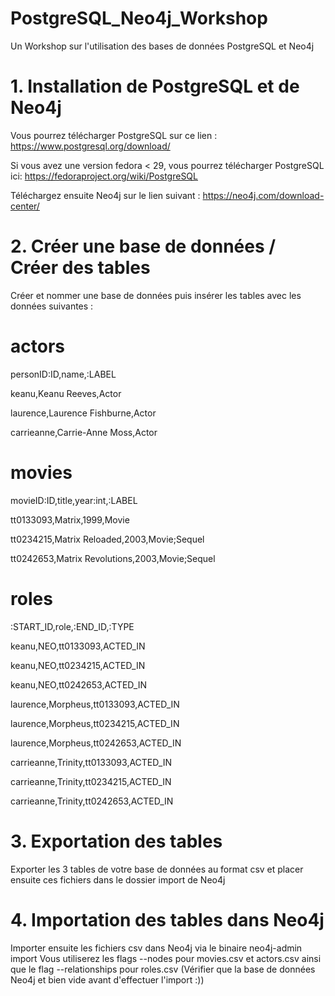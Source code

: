# PostgreSQL_Neo4j_Workshop
Un Workshop sur l'utilisation des bases de données PostgreSQL et Neo4j

# 1. Installation de PostgreSQL et de Neo4j
Vous pourrez télécharger PostgreSQL sur ce lien : https://www.postgresql.org/download/

Si vous avez une version fedora < 29, vous pourrez télécharger PostgreSQL ici: https://fedoraproject.org/wiki/PostgreSQL

Téléchargez ensuite Neo4j sur le lien suivant : https://neo4j.com/download-center/

# 2. Créer une base de données / Créer des tables

Créer et nommer une base de données puis insérer les tables avec les données suivantes :

# actors
personID:ID,name,:LABEL

keanu,Keanu Reeves,Actor

laurence,Laurence Fishburne,Actor

carrieanne,Carrie-Anne Moss,Actor

# movies
movieID:ID,title,year:int,:LABEL

tt0133093,Matrix,1999,Movie

tt0234215,Matrix Reloaded,2003,Movie;Sequel

tt0242653,Matrix Revolutions,2003,Movie;Sequel

# roles
:START_ID,role,:END_ID,:TYPE

keanu,NEO,tt0133093,ACTED_IN

keanu,NEO,tt0234215,ACTED_IN

keanu,NEO,tt0242653,ACTED_IN

laurence,Morpheus,tt0133093,ACTED_IN

laurence,Morpheus,tt0234215,ACTED_IN

laurence,Morpheus,tt0242653,ACTED_IN

carrieanne,Trinity,tt0133093,ACTED_IN

carrieanne,Trinity,tt0234215,ACTED_IN

carrieanne,Trinity,tt0242653,ACTED_IN

# 3. Exportation des tables
Exporter les 3 tables de votre base de données au format csv et placer ensuite ces fichiers dans le dossier import de Neo4j

# 4. Importation des tables dans Neo4j
Importer ensuite les fichiers csv dans Neo4j via le binaire neo4j-admin import
Vous utiliserez les flags --nodes pour movies.csv et actors.csv ainsi que le flag --relationships pour roles.csv
(Vérifier que la base de données Neo4j et bien vide avant d'effectuer l'import :))

